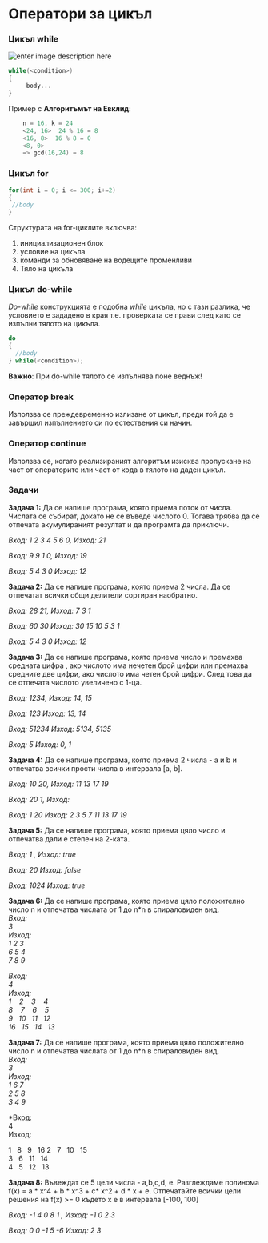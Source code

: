 # Оператори за цикъл


### Цикъл while


![enter image description here](https://i.ibb.co/7GgKR7k/Untitled-Diagram-1.png)
```c++
while(<condition>)
{
	 body...
}
```

Пример с **Алгоритъмът на Евклид**: 
```c++
	n = 16, k = 24
	<24, 16>  24 % 16 = 8
	<16, 8>  16 % 8 = 0
	<8, 0> 
	=> gcd(16,24) = 8
```


### Цикъл for
```c++
for(int i = 0; i <= 300; i+=2)
{
 //body
}
```

Структурата на for-циклите включва:
1. инициализационен блок
2. условие на цикъла
3. команди за обновяване на водещите променливи
4. Тяло на цикъла


### Цикъл do-while

_Do-while_ конструкцията е подобна _while_ цикъла, но с тази разлика, че условието е зададено в края т.е. проверката се прави след като се изпълни тялото на цикъла.
```c++
do
{
  //body
} while(<condition>);
```
**Важно**: При do-while тялото се изпълнява поне веднъж!

### Оператор break
Използва се преждевременно излизане от цикъл, преди той да е завършил изпълнението си по естествения си начин.

### Оператор continue
Използва се, когато реализираният алгоритъм изисква пропускане на част от операторите или част от кода в тялото на даден цикъл.


<h3>Задачи</h3>

**Задача 1:** Да се напише програма, която приема поток от числа. Числата се събират, докато не се въведе числото 0. Тогава трябва да се отпечата акумулираният резултат и да програмта да приключи.  

*Вход: 1 2 3 4 5 6 0, Изход: 21*

*Вход: 9 9 1 0, Изход: 19*

*Вход: 5 4 3 0 Изход: 12*

**Задача 2:** Да се напише програма, която приема 2 числа. Да се отпечатат всички общи делители сортиран наобратно.

*Вход: 28 21, Изход: 7 3 1*

*Вход: 60 30 Изход: 30 15 10 5 3 1*

*Вход: 5 4 3 0 Изход: 12*

**Задача 3:** Да се напише програма, която приема число и премахва среднaта цифра , ако числото има нечетен брой цифри или премахва средните две цифри, ако числото има четен брой цифри. След това да се отпечата числото увеличено с 1-ца.


*Вход: 1234, Изход: 14, 15*

*Вход: 123 Изход: 13, 14*

*Вход: 51234 Изход: 5134, 5135*

*Вход: 5 Изход: 0, 1*

**Задача 4:** Да се напише програма, която приема 2 числa - a и b и отпечатва всички прости числа в интервала [a, b].  


*Вход: 10 20, Изход: 11 13 17 19*

*Вход: 20 1, Изход:*

*Вход: 1 20 Изход: 2 3 5 7 11 13 17 19*

**Задача 5:** Да се напише програма, която приема цяло число и отпечатва дали е степен на 2-ката.

*Вход: 1 , Изход: true*

*Вход: 20 Изход: false* 

*Вход: 1024  Изход: true*

**Задача 6:** Да се напише програма, която приема цяло положително число n и отпечатва числата от 1 до n*n в спираловиден вид.  
*Вход:  
3  
Изход:  
1 2 3  
6 5 4  
7 8 9*  

*Вход:  
4  
Изход:  
1 &nbsp;&nbsp; 2 &nbsp;&nbsp; 3 &nbsp;&nbsp; 4  
8 &nbsp;&nbsp; 7 &nbsp;&nbsp; 6 &nbsp;&nbsp; 5  
9 &nbsp; 10 &nbsp; 11 &nbsp; 12  
16 &nbsp; 15 &nbsp; 14 &nbsp; 13*   

**Задача 7:** Да се напише програма, която приема цяло положително число n и отпечатва числата от 1 до n*n в спираловиден вид.  
*Вход:  
3  
Изход:  
1 6 7  
2 5 8  
3 4 9*  

*Вход:  
4  
Изход:  

1 &nbsp; 8 &nbsp; 9 &nbsp; 16
2 &nbsp; 7 &nbsp; 10 &nbsp; 15  
3 &nbsp; 6 &nbsp; 11 &nbsp; 14  
4 &nbsp; 5 &nbsp; 12 &nbsp; 13   

**Задача 8:** Въвеждат се 5 цели числа - a,b,c,d, e. 
Разглеждаме полинома f(x) = a * x^4 + b * x^3 + c* x^2 + d * x + e.
Отпечатайте всички цели решения на f(x) >= 0 където x e в интервала [-100, 100]


*Вход: -1 4 0 8 1 , Изход: -1 0 2 3*

*Вход: 0 0 -1 5 -6  Изход: 2 3* 

